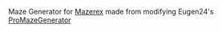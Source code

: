 Maze Generator for [Mazerex](https://github.com/kennydop/mazerex)
made from modifying Eugen24's [ProMazeGenerator](https://github.com/Eugen24/ProMazeGenerator)

